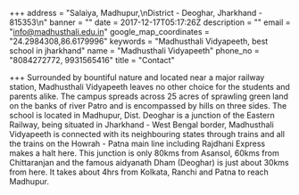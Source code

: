 +++
address = "Salaiya, Madhupur,\nDistrict - Deoghar, Jharkhand - 815353\n"
banner = ""
date = 2017-12-17T05:17:26Z
description = ""
email = "info@madhusthali.edu.in"
google_map_coordinates = "24.2984308,86.6179996"
keywords = "Madhusthali Vidyapeeth, best school in jharkhand"
name = "Madhusthali Vidyapeeth"
phone_no = "8084272772, 9931565416"
title = "Contact"

+++
Surrounded by bountiful nature and located near a major railway station, Madhusthali Vidyapeeth leaves no other choice for the students and parents alike. The campus spreads across 25 acres of sprawling green land on the banks of river Patro and is encompassed by hills on three sides. The school is located in Madhupur, Dist. Deoghar is a junction of the Eastern Railway, being situated in Jharkhand - West Bengal border, Madhusthali Vidyapeeth is connected with its neighbouring states through trains and all the trains on the Howrah - Patna main line including Rajdhani Express makes a halt here. This junction is only 80kms from Asansol, 60kms from Chittaranjan and the famous aidyanath Dham (Deoghar) is just about 30kms from here. It takes about 4hrs from Kolkata, Ranchi and Patna to reach Madhupur.